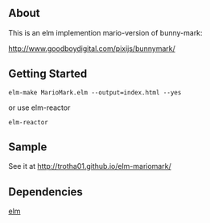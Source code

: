 ## About

This is an elm implemention mario-version of bunny-mark:

http://www.goodboydigital.com/pixijs/bunnymark/

## Getting Started
```
elm-make MarioMark.elm --output=index.html --yes
```

or use elm-reactor

```
elm-reactor
```

## Sample
See it at http://trotha01.github.io/elm-mariomark/

## Dependencies
[elm](http://elm-lang.org/)
